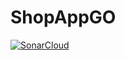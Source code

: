 # ShopAppGO

[![SonarCloud](https://sonarcloud.io/images/project_badges/sonarcloud-white.svg)](https://sonarcloud.io/summary/new_code?id=maniekb_ShopAppGO)
